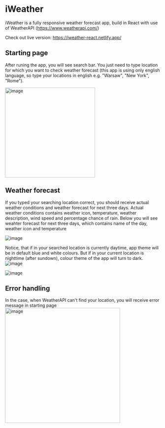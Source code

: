 <h1>iWeather</h1>

iWeather is a fully responsive weather forecast app, build in React with use of WeatherAPI (https://www.weatherapi.com/)

Check out live version: https://iweather-react.netlify.app/

<h2>Starting page</h2>

After runing the app, you will see search bar. You just need to type location for which you want to check weather forecast (this app is using only english language, so type your locations in english e.g. "Warsaw", "New York", "Rome").

<img width="292" alt="image" src="https://github.com/barteek-poz/iWeather-React-/assets/109816351/d524e635-82f7-4468-84c5-3dbc48f8b287">

<h2>Weather forecast</h2>

If you typed your searching location correct, you should receive actual weather conditions and weather forecast for next three days. Actual weather conditions contains weather icon, temperature, weather description, wind speed and percentage chance of rain. 
Below you will see weahter forecast for next three days, which contains name of the day, weather icon and temperature 

![image](https://github.com/barteek-poz/iWeather-React-/assets/109816351/e5953841-ecf8-44dc-ae19-8e6914d39c71)



Notice, that if in your searched location is currently daytime, app theme will be in default blue and white colours. But if in your current location is nighttime (after sundown), colour theme of the app will turn to dark. 
![image](https://github.com/barteek-poz/iWeather-React-/assets/109816351/6fa13ab0-781d-4b6f-b343-8bb7668b6c23)

![image](https://github.com/barteek-poz/iWeather-React-/assets/109816351/33c70aac-b11e-45d0-8ddf-e8fcd1fee015)


<h2>Error handling</h2>

In the case, when WeatherAPI can't find your location, you will receive error message in starting page
<img width="373" alt="image" src="https://github.com/barteek-poz/iWeather-React-/assets/109816351/3ccca28c-bf96-4b6f-a1f2-30056e107d76">


